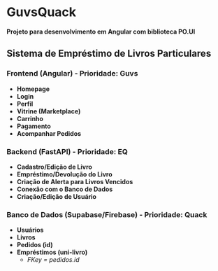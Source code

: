 # GuvsQuack
**Projeto para desenvolvimento em Angular com biblioteca PO.UI**

## Sistema de Empréstimo de Livros Particulares

### Frontend (Angular) - Prioridade: Guvs
- **Homepage**  
- **Login**  
- **Perfil**  
- **Vitrine (Marketplace)**  
- **Carrinho**  
- **Pagamento**  
- **Acompanhar Pedidos**  

### Backend (FastAPI) - Prioridade: EQ
- **Cadastro/Edição de Livro**  
- **Empréstimo/Devolução do Livro**  
- **Criação de Alerta para Livros Vencidos**  
- **Conexão com o Banco de Dados**  
- **Criação/Edição de Usuário**  

### Banco de Dados (Supabase/Firebase) - Prioridade: Quack
- **Usuários**  
- **Livros**  
- **Pedidos (id)**  
- **Empréstimos (uni-livro)**
  - *FKey = pedidos.id*
